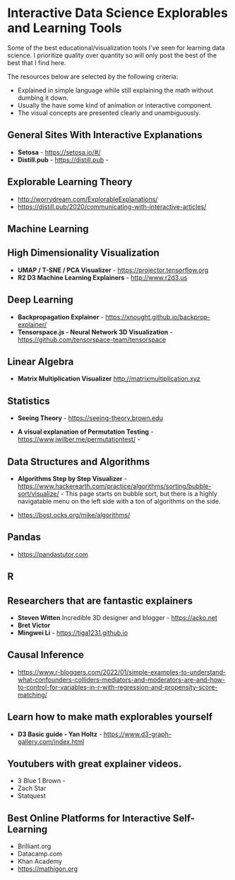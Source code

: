 # Interactive Data Science Explorables and Learning Tools

Some of the best educational/visualization tools I've seen for learning data science.  I prioritize quality over quantity so will only post the best of the best that I find here. 

The resources below are selected by the following criteria:
* Explained in simple language while still explaining the math without dumbing it down.
* Usually the have some kind of animation or interactive component.
* The visual concepts are presented clearly and unambiguously.

## General Sites With Interactive Explanations
* **Setosa** - https://setosa.io/#/
* **Distill.pub** - https://distill.pub - 


## Explorable Learning Theory
* http://worrydream.com/ExplorableExplanations/
* https://distill.pub/2020/communicating-with-interactive-articles/


## Machine Learning 

## High Dimensionality Visualization
* **UMAP / T-SNE / PCA Visualizer** - https://projector.tensorflow.org
* **R2 D3 Machine Learning Explainers** - http://www.r2d3.us

## Deep Learning

* **Backpropagation Explainer** - https://xnought.github.io/backprop-explainer/
* **Tensorspace.js - Neural Network 3D Visualization** - https://github.com/tensorspace-team/tensorspace

## Linear Algebra

* **Matrix Multiplication Visualizer** http://matrixmultiplication.xyz

## Statistics

* **Seeing Theory** - https://seeing-theory.brown.edu

* **A visual explanation of Permutation Testing** - https://www.jwilber.me/permutationtest/ - 

## Data Structures and Algorithms
* **Algorithms Step by Step Visualizer** - https://www.hackerearth.com/practice/algorithms/sorting/bubble-sort/visualize/ - This page starts on bubble sort, but there is a highly navigatable menu on the left side with a ton of algorithms on the side.

* https://bost.ocks.org/mike/algorithms/


## Pandas

* https://pandastutor.com

## R

## Researchers that are fantastic explainers

* **Steven Witten** Incredible 3D designer and blogger - https://acko.net
* **Bret Victor**
* **Mingwei Li** - https://tiga1231.github.io

## Causal Inference
* https://www.r-bloggers.com/2022/01/simple-examples-to-understand-what-confounders-colliders-mediators-and-moderators-are-and-how-to-control-for-variables-in-r-with-regression-and-propensity-score-matching/

## Learn how to make math explorables yourself

* **D3 Basic guide - Yan Holtz** -  https://www.d3-graph-gallery.com/index.html

## Youtubers with great explainer videos.

* 3 Blue 1 Brown - 
* Zach Star
* Statquest

## Best Online Platforms for Interactive Self-Learning

* Brilliant.org
* Datacamp.com
* Khan Academy
* https://mathigon.org


